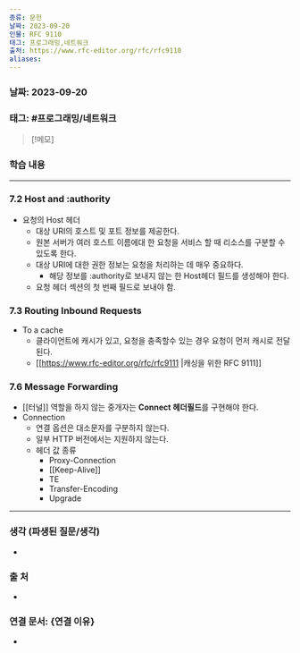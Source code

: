 ```yaml
---
종류: 문헌
날짜: 2023-09-20
인물: RFC 9110
태그: 프로그래밍,네트워크
출처: https://www.rfc-editor.org/rfc/rfc9110
aliases:
---
```


### 날짜: 2023-09-20

### 태그: #프로그래밍/네트워크

>[!메모]
> 

### 학습 내용
---
### 7.2 Host and :authority
- 요청의 Host 헤더
	- 대상 URI의 호스트 및 포트 정보를 제공한다.
	- 원본 서버가 여러 호스트 이름에대 한 요청을 서비스 할 때 리소스를 구분할 수 있도록 한다.
	- 대상 URI에 대한 권한 정보는 요청을 처리하는 데 매우 중요하다.
		- 해당 정보를 :authority로 보내지 않는 한 Host헤더 필드를 생성해야 한다.
	- 요청 헤더 섹션의 첫 번째 필드로 보내야 함.
### 7.3 Routing Inbound Requests
- To a cache
	- 클라이언트에 캐시가 있고, 요청을 충족할수 있는 경우 요청이 먼저 캐시로 전달된다.
	- [[https://www.rfc-editor.org/rfc/rfc9111 |캐싱을 위한 RFC 9111]]
### 7.6 Message Forwarding
- [[터널]] 역할을 하지 않는 중개자는 **Connect 헤더필드**를 구현해야 한다.
- Connection
	- 연결 옵션은 대소문자를 구분하지 않는다.
	- 일부 HTTP 버전에서는 지원하지 않는다.
	- 헤더 값 종류
		- Proxy-Connection
		- [[Keep-Alive]]
		- TE
		- Transfer-Encoding
		- Upgrade

---
### 생각 (파생된 질문/생각)
- 
### 출 처
- 

### 연결 문서: {연결 이유}
- 